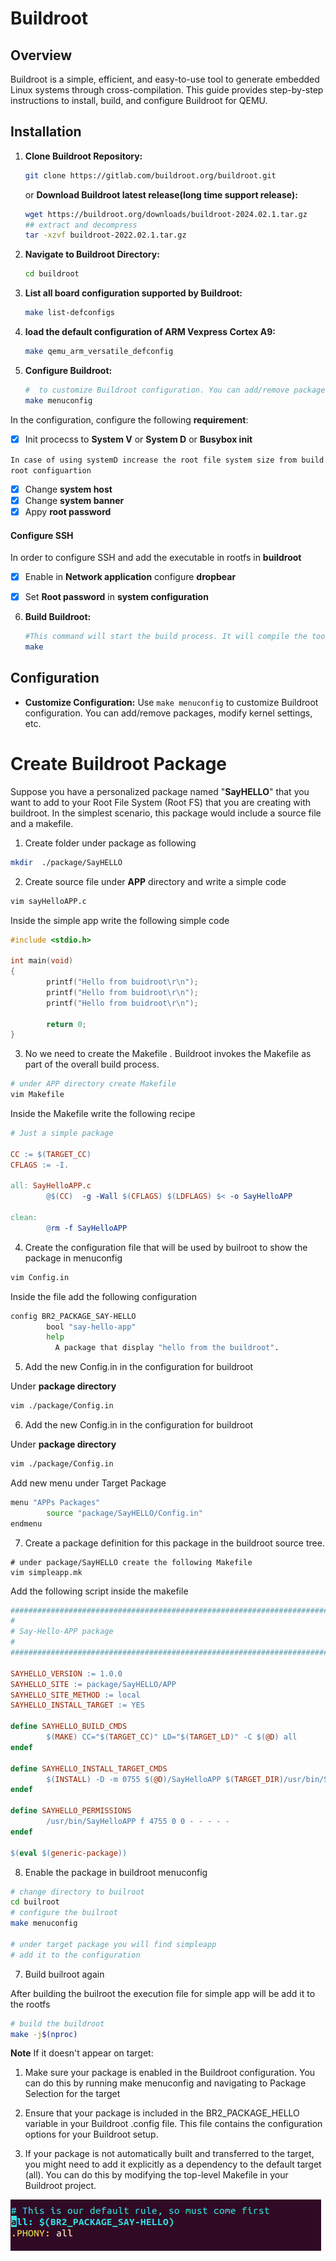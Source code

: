 # Buildroot 

## Overview

Buildroot is a simple, efficient, and easy-to-use tool to generate embedded Linux systems through cross-compilation. This guide provides step-by-step instructions to install, build, and configure Buildroot for QEMU.


## Installation

1. **Clone Buildroot Repository:**
    ```bash
    git clone https://gitlab.com/buildroot.org/buildroot.git
    ```
    or **Download Buildroot latest release(long time support release):**
    ```bash
    wget https://buildroot.org/downloads/buildroot-2024.02.1.tar.gz
    ## extract and decompress
    tar -xzvf buildroot-2022.02.1.tar.gz
    ```
    
2. **Navigate to Buildroot Directory:**
    ```bash
    cd buildroot
    ```
    
3. **List all board configuration supported by Buildroot:**
    ```bash
    make list-defconfigs
    ```    
4. **load the default configuration of ARM Vexpress Cortex A9:**
    ```bash
    make qemu_arm_versatile_defconfig
    ```
    
5. **Configure Buildroot:**
    ```bash
    #  to customize Buildroot configuration. You can add/remove packages, modify kernel settings, etc.	
    make menuconfig
    ```

In the configuration, configure the following **requirement**:

- [x]  Init procecss to **System V** or **System D** or **Busybox init**

`In case of using systemD increase the root file system size from build root configuartion`

- [x]  Change **system host**
- [x] Change **system banner**
- [x]  Appy **root password**

#### Configure SSH

In order to configure SSH and add the executable in rootfs in **buildroot**

- [x]  Enable in **Network application** configure **dropbear**
- [x]  Set **Root password** in **system configuration**


6. **Build Buildroot:**
    ```bash
    #This command will start the build process. It will compile the toolchain, kernel, bootloader, and root filesystem.
    make
    ```
    
## Configuration

- **Customize Configuration:**
    Use `make menuconfig` to customize Buildroot configuration. You can add/remove packages, modify kernel settings, etc.


# Create Buildroot Package

Suppose you have a personalized package named "**SayHELLO**" that you want to add to your Root File System (Root FS) that you are creating with buildroot. In the simplest scenario, this package would include a source file and a makefile.

1.  Create folder under package as following

```bash
mkdir  ./package/SayHELLO
```

2. Create source file under **APP** directory and write a simple code

```bash
vim sayHelloAPP.c
```

Inside the simple app write the following simple code

```c
#include <stdio.h>

int main(void)
{
        printf("Hello from buidroot\r\n");
        printf("Hello from buidroot\r\n");
        printf("Hello from buidroot\r\n");

        return 0;
}
```

3. No we need to create the Makefile . Buildroot invokes the Makefile as part of the overall build process.
   
```bash
# under APP directory create Makefile
vim Makefile
```

Inside the Makefile write the following recipe
```makefile
# Just a simple package

CC := $(TARGET_CC)
CFLAGS := -I.

all: SayHelloAPP.c
        @$(CC)  -g -Wall $(CFLAGS) $(LDFLAGS) $< -o SayHelloAPP

clean:
        @rm -f SayHelloAPP

```

4. Create the configuration file that will be used by builroot to show the package in menuconfig
   
```bash
vim Config.in
```

Inside the file add the following configuration

```bash
config BR2_PACKAGE_SAY-HELLO
        bool "say-hello-app"
        help
          A package that display "hello from the buildroot".
```

5. Add the new Config.in in the configuration for buildroot

Under **package directory**

```bash
vim ./package/Config.in
```

6. Add the new Config.in in the configuration for buildroot

Under **package directory**
```bash
vim ./package/Config.in
```

Add new menu under Target Package

```bash
menu "APPs Packages"
        source "package/SayHELLO/Config.in"
endmenu
```

7. Create a package definition for this package in the buildroot source tree.

```
# under package/SayHELLO create the following Makefile
vim simpleapp.mk
```

Add the following script inside the makefile

```makefile
################################################################################
#
# Say-Hello-APP package
#
################################################################################

SAYHELLO_VERSION := 1.0.0
SAYHELLO_SITE := package/SayHELLO/APP
SAYHELLO_SITE_METHOD := local
SAYHELLO_INSTALL_TARGET := YES

define SAYHELLO_BUILD_CMDS
        $(MAKE) CC="$(TARGET_CC)" LD="$(TARGET_LD)" -C $(@D) all
endef

define SAYHELLO_INSTALL_TARGET_CMDS
        $(INSTALL) -D -m 0755 $(@D)/SayHelloAPP $(TARGET_DIR)/usr/bin/SayHelloAPP
endef

define SAYHELLO_PERMISSIONS
        /usr/bin/SayHelloAPP f 4755 0 0 - - - - -
endef

$(eval $(generic-package))
```

8. Enable the package in buildroot menuconfig

```bash
# change directory to builroot
cd builroot
# configure the builroot
make menuconfig

# under target package you will find simpleapp
# add it to the configuration
```

7. Build builroot again

After building the builroot the execution file for simple app will be add it to the rootfs

```bash
# build the buildroot
make -j$(nproc)
```

**Note** If it doesn't appear on target:

1. Make sure your package is enabled in the Buildroot configuration. You can do this by running make menuconfig and navigating to Package Selection for the target

2. Ensure that your package is included in the BR2_PACKAGE_HELLO variable in your Buildroot .config file. This file contains the configuration options for your Buildroot setup.

3. If your package is not automatically built and transferred to the target, you might need to add it explicitly as a dependency to the default target (all). You can do this by modifying the top-level Makefile in your Buildroot project. 

![](add_toBUILD.png)




